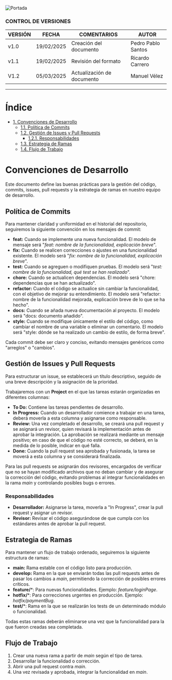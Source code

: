 ![Portada](../Imagenes/Herramientasyprocesos/Portada-pol.png)

### CONTROL DE VERSIONES

| **VERSIÓN** | **FECHA**    | **COMENTARIOS**               | **AUTOR**                        |
|-------------|--------------|-------------------------------|----------------------------------|
| v1.0        | 19/02/2025   | Creación del documento        | Pedro Pablo Santos               |
| v1.1        | 19/02/2025   | Revisión del formato          | Ricardo Carrero                  |
| V1.2        | 05/03/2025   | Actualización de documento    | Manuel Vélez                     |

---

# Índice

- [1. Convenciones de Desarrollo](#convenciones-de-desarrollo)
  - [1.1. Política de Commits](#política-de-commits)
  - [1.2. Gestión de Issues y Pull Requests](#gestión-de-issues-y-pull-requests)
    - [1.2.1. Responsabilidades](#responsabilidades)
  - [1.3. Estrategia de Ramas](#estrategia-de-ramas)
  - [1.4. Flujo de Trabajo](#flujo-de-trabajo)

# Convenciones de Desarrollo

Este documento define las buenas prácticas para la gestión del código, commits, issues, pull requests y la estrategia de ramas en nuestro equipo de desarrollo.

## Política de Commits

Para mantener claridad y uniformidad en el historial del repositorio, seguiremos la siguiente convención en los mensajes de commit:

- **feat:** Cuando se implemente una nueva funcionalidad. El modelo de mensaje será "*feat: nombre de la funcionalidad, explicación breve*".
- **fix:** Cuando se realicen correcciones o ajustes en una funcionalidad existente. El modelo será "*fix: nombre de la funcionalidad, explicación breve*".
- **test:** Cuando se agreguen o modifiquen pruebas. El modelo será "*test: nombre de la funcionalidad, qué test se han realizado*".
- **chore:** Cuando se actualicen dependencias. El modelo será "chore: dependencias que se han actualizado".
- **refactor:** Cuando el código se actualice sin cambiar la funcionalidad, con el objetivo de mejorar su entendimiento. El modelo será "refactor: nombre de la funcionalidad mejorada, explicación breve de lo que se ha hecho".
- **docs:** Cuando se añada nueva documentación al proyecto. El modelo será "docs: documento añadido".
- **style:** Cuando se modifique únicamente el estilo del código, como cambiar el nombre de una variable o eliminar un comentario. El modelo será "style: dónde se ha realizado un cambio de estilo, de forma breve".

Cada commit debe ser claro y conciso, evitando mensajes genéricos como "arreglos" o "cambios".

## Gestión de Issues y Pull Requests

Para estructurar un issue, se establecerá un título descriptivo, seguido de una breve descripción y la asignación de la prioridad.

Trabajaremos con un **Project** en el que las tareas estarán organizadas en diferentes columnas:

- **To Do:** Contiene las tareas pendientes de desarrollo.
- **In Progress:** Cuando un desarrollador comience a trabajar en una tarea, deberá moverla a esta columna y asignarse como responsable.
- **Review:** Una vez completado el desarrollo, se creará una pull request y se asignará un revisor, quien revisará la implementación antes de aprobar la integración. La aprobación se realizará mediante un mensaje positivo; en caso de que el código no esté correcto, se deberá, en la medida de lo posible, indicar en qué falla.
- **Done:** Cuando la pull request sea aprobada y fusionada, la tarea se moverá a esta columna y se considerará finalizada.

Para las pull requests se asignarán dos revisores, encargados de verificar que no se hayan modificado archivos que no deban cambiar y de asegurar la corrección del código, evitando problemas al integrar funcionalidades en la rama *main* y controlando posibles bugs o errores.

### Responsabilidades

- **Desarrollador:** Asignarse la tarea, moverla a "In Progress", crear la pull request y asignar un revisor.
- **Revisor:** Revisar el código asegurándose de que cumpla con los estándares antes de aprobar la pull request.

## Estrategia de Ramas

Para mantener un flujo de trabajo ordenado, seguiremos la siguiente estructura de ramas:

- **main:** Rama estable con el código listo para producción.
- **develop:** Rama en la que se enviarán todas las pull requests antes de pasar los cambios a *main*, permitiendo la corrección de posibles errores críticos.
- **feature/***: Para nuevas funcionalidades. Ejemplo: *feature/loginPage*.
- **hotfix/***: Para correcciones urgentes en producción. Ejemplo: *hotfix/paymentBug*.
- **test/***: Rama en la que se realizarán los tests de un determinado módulo o funcionalidad.

Todas estas ramas deberán eliminarse una vez que la funcionalidad para la que fueron creadas sea completada.

## Flujo de Trabajo

1. Crear una nueva rama a partir de *main* según el tipo de tarea.
2. Desarrollar la funcionalidad o corrección.
3. Abrir una pull request contra *main*.
4. Una vez revisada y aprobada, integrar la funcionalidad en *main*.
